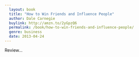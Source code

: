```yaml
---
  layout: book
  title: "How to Win Friends and Influence People"
  author: Dale Carnegie
  buylink: http://amzn.to/2yGpzQ6
  permalink: /book/how-to-win-friends-and-influence-people/
  genre: business
  date: 2013-04-24
---
```


Review...